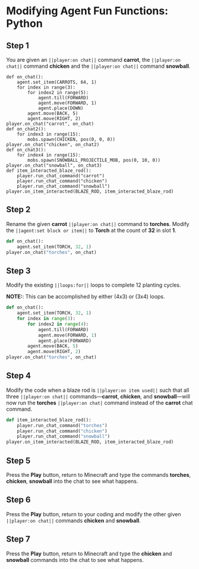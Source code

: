 # Modifying Agent Fun Functions: Python

## Step 1
You are given an ``||player:on chat||`` command **carrot**, the ``||player:on chat||`` command **chicken** and the ``||player:on chat||`` command **snowball**.

```template
def on_chat():
    agent.set_item(CARROTS, 64, 1)
    for index in range(3):
        for index2 in range(5):
            agent.till(FORWARD)
            agent.move(FORWARD, 1)
            agent.place(DOWN)
        agent.move(BACK, 5)
        agent.move(RIGHT, 2)
player.on_chat("carrot", on_chat)
def on_chat2():
    for index3 in range(15):
        mobs.spawn(CHICKEN, pos(0, 0, 0))
player.on_chat("chicken", on_chat2)
def on_chat3():
    for index4 in range(15):
        mobs.spawn(SNOWBALL_PROJECTILE_MOB, pos(0, 10, 0))
player.on_chat("snowball", on_chat3)
def item_interacted_blaze_rod():
    player.run_chat_command("carrot")
    player.run_chat_command("chicken")
    player.run_chat_command("snowball")
player.on_item_interacted(BLAZE_ROD, item_interacted_blaze_rod)
```

## Step 2
Rename the given **carrot** ``||player:on chat||`` command to **torches**.  Modify the ``||agent:set block or item||`` to **Torch** at the count of **32** in slot **1**.

```python
def on_chat():
    agent.set_item(TORCH, 32, 1)
player.on_chat("torches", on_chat)
```

## Step 3

Modify the existing ``||loops:for||`` loops to complete 12 planting cycles.

**NOTE:**: This can be accomplished by either (4x3) or (3x4) loops.

```python
def on_chat():
    agent.set_item(TORCH, 32, 1)
    for index in range(3):
        for index2 in range(4):
            agent.till(FORWARD)
            agent.move(FORWARD, 1)
            agent.place(FORWARD)
        agent.move(BACK, 5)
        agent.move(RIGHT, 2)
player.on_chat("torches", on_chat)
```

## Step 4
Modify the code when a blaze rod is ``||player:on item used||`` such that all three ``||player:on chat||`` commands—**carrot**, **chicken**, and **snowball**—will now run the **torches** ``||player:on chat|`` command instead of the **carrot** chat command. 

```python
def item_interacted_blaze_rod():
    player.run_chat_command("torches")
    player.run_chat_command("chicken")
    player.run_chat_command("snowball")
player.on_item_interacted(BLAZE_ROD, item_interacted_blaze_rod)
```

## Step 5
Press the **Play** button, return to Minecraft and type the commands **torches**, **chicken**, **snowball** into the chat to see what happens. 

## Step 6
Press the **Play** button, return to your coding and modify the other given ``||player:on chat||`` commands **chicken** and **snowball**.

## Step 7
Press the **Play** button, return to Minecraft and type the **chicken** and **snowball** commands into the chat to see what happens. 
